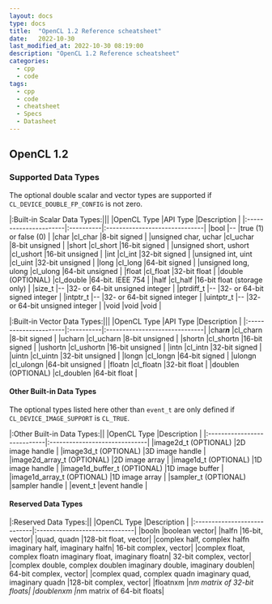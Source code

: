 ```yaml
---
layout: docs
type: docs
title:  "OpenCL 1.2 Reference scheatsheet"
date:   2022-10-30
last_modified_at: 2022-10-30 08:19:00
description: "OpenCL 1.2 Reference scheatsheet"
categories:
  - cpp
  - code
tags:
  - cpp
  - code
  - cheatsheet
  - Specs
  - Datasheet
---
```


## OpenCL 1.2
### Supported Data Types
The optional double scalar and vector types are supported if ``CL_DEVICE_DOUBLE_FP_CONFIG`` is not zero.

|:Built-in Scalar Data Types:|||
|OpenCL Type            |API Type   |Description                    |
|:----------------------|:----------|:------------------------------|
|bool                   |--         |true (1) or false (0)          |
|char                   |cl_char    |8-bit signed                   |
|unsigned char, uchar   |cl_uchar   |8-bit unsigned                 |
|short                  |cl_short   |16-bit signed                  |
|unsigned short, ushort |cl_ushort  |16-bit unsigned                |
|int                    |cl_int     |32-bit signed                  |
|unsigned int, uint     |cl_uint    |32-bit unsigned                |
|long                   |cl_long    |64-bit signed                  |
|unsigned long, ulong   |cl_ulong   |64-bit unsigned                |
|float                  |cl_float   |32-bit float                   |
|double (OPTIONAL)      |cl_double  |64-bit. IEEE 754               |
|half                   |cl_half    |16-bit float (storage only)    |
|size_t                 |--         |32- or 64-bit unsigned integer |
|ptrdiff_t              |--         |32- or 64-bit signed integer   |
|intptr_t               |--         |32- or 64-bit signed integer   |
|uintptr_t              |--         |32- or 64-bit unsigned integer |
|void                   |void       |void                           |

|:Built-in Vector Data Types:|||
|OpenCL Type            |API Type   |Description                    |
|:----------------------|:----------|:------------------------------|
|char***n***                  |cl_charn   |8-bit signed                   |
|ucharn                 |cl_ucharn  |8-bit unsigned                 |
|shortn                 |cl_shortn  |16-bit signed                  |
|ushortn                |cl_ushortn |16-bit unsigned                |
|intn                   |cl_intn    |32-bit signed                  |
|uintn                  |cl_uintn   |32-bit unsigned                |
|longn                  |cl_longn   |64-bit signed                  |
|ulongn                 |cl_ulongn  |64-bit unsigned                |
|floatn                 |cl_floatn  |32-bit float                   |
|doublen (OPTIONAL)     |cl_doublen |64-bit float                   |

#### Other Built-in Data Types
The optional types listed here other than ``event_t`` are only defined if ``CL_DEVICE_IMAGE_SUPPORT`` is ``CL_TRUE``.

|:Other Built-in Data Types:||
|OpenCL Type                  |Description                    |
|:----------------------------|:------------------------------|
|image2d_t (OPTIONAL)         |2D image handle                |
|image3d_t (OPTIONAL)         |3D image handle                |
|image2d_array_t (OPTIONAL)   |2D image array                 |
|image1d_t (OPTIONAL)         |1D image handle                |
|image1d_buffer_t (OPTIONAL)  |1D image buffer                |
|image1d_array_t (OPTIONAL)   |1D image array                 |
|sampler_t (OPTIONAL)         |sampler handle                 |
|event_t                      |event handle                   |

#### Reserved Data Types

|:Reserved Data Types:||
|OpenCL Type                  |Description                    |
|:----------------------------|:------------------------------|
|booln |boolean vector|
|halfn |16-bit, vector|
|quad, quadn |128-bit float, vector|
|complex half, complex halfn imaginary half, imaginary halfn| 16-bit complex, vector|
|complex float, complex floatn imaginary float, imaginary floatn| 32-bit complex, vector|
|complex double, complex doublen imaginary double, imaginary doublen| 64-bit complex, vector|
|complex quad, complex quadn imaginary quad, imaginary quadn |128-bit complex, vector|
|floatnxm |n*m matrix of 32-bit floats|
|doublenxm |n*m matrix of 64-bit floats|
